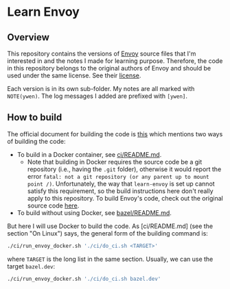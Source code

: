 # Learn Envoy

## Overview

This repository contains the versions of [Envoy](https://github.com/envoyproxy/envoy) source files that I'm interested in and the notes I made for learning purpose. Therefore, the code in this repository belongs to the original authors of Envoy and should be used under the same license. See their [license](https://github.com/envoyproxy/envoy/blob/main/LICENSE).

Each version is in its own sub-folder. My notes are all marked with `NOTE(ywen)`. The log messages I added are prefixed with `[ywen]`.

## How to build

The official document for building the code is [this](https://www.envoyproxy.io/docs/envoy/latest/start/building) which mentions two ways of building the code:

- To build in a Docker container, see [ci/README.md](https://github.com/envoyproxy/envoy/blob/main/ci/README.md).
  - Note that building in Docker requires the source code be a git repository (i.e., having the `.git` folder), otherwise it would report the error `fatal: not a git repository (or any parent up to mount point /)`. Unfortunately, the way that `learn-envoy` is set up cannot satisfy this requirement, so the build instructions here don't really apply to this repository. To build Envoy's code, check out the original source code [here](https://github.com/envoyproxy/envoy).
- To build without using Docker, see [bazel/README.md](https://github.com/envoyproxy/envoy/blob/main/bazel/README.md).

But here I will use Docker to build the code. As [ci/README.md] (see the section "On Linux") says, the general form of the building command is:

```bash
./ci/run_envoy_docker.sh './ci/do_ci.sh <TARGET>'
```

where `TARGET` is the long list in the same section. Usually, we can use the target `bazel.dev`:

```bash
./ci/run_envoy_docker.sh './ci/do_ci.sh bazel.dev'
```
